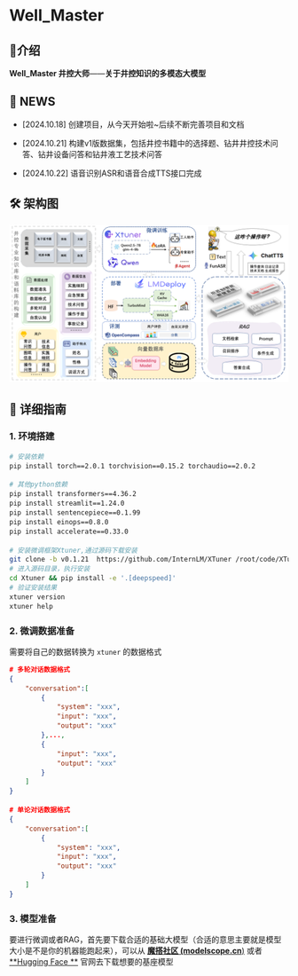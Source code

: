 # Well_Master

## 📢介绍

**Well_Master 井控大师**——**关于井控知识的多模态大模型**



## 🎉 NEWS

- [2024.10.18] 创建项目，从今天开始啦~后续不断完善项目和文档
- [2024.10.21] 构建v1版数据集，包括井控书籍中的选择题、钻井井控技术问答、钻井设备问答和钻井液工艺技术问答

- [2024.10.22] 语音识别ASR和语音合成TTS接口完成



## 🛠 架构图

![architecture](./image/architecture.png)

## 🧭 详细指南

### 1. 环境搭建

```bash
# 安装依赖
pip install torch==2.0.1 torchvision==0.15.2 torchaudio==2.0.2

# 其他python依赖
pip install transformers==4.36.2
pip install streamlit==1.24.0
pip install sentencepiece==0.1.99
pip install einops==0.8.0
pip install accelerate==0.33.0

# 安装微调框架Xtuner,通过源码下载安装
git clone -b v0.1.21  https://github.com/InternLM/XTuner /root/code/XTuner
# 进入源码目录，执行安装
cd Xtuner && pip install -e '.[deepspeed]'
# 验证安装结果
xtuner version
xtuner help

```

### 2. 微调数据准备

需要将自己的数据转换为 `xtuner` 的数据格式

```json
# 多轮对话数据格式
{
    "conversation":[
        {
            "system": "xxx",
            "input": "xxx",
            "output": "xxx"
        },...,
        {
            "input": "xxx",
            "output": "xxx"
        }
    ]
}

# 单论对话数据格式
{
    "conversation":[
        {
            "system": "xxx",
            "input": "xxx",
            "output": "xxx"
        }
    ]
}
```





### 3. 模型准备

要进行微调或者RAG，首先要下载合适的基础大模型（合适的意思主要就是模型大小是不是你的机器能跑起来），可以从 [**魔搭社区 (modelscope.cn**)](https://www.modelscope.cn/my/overview) 或者 [**Hugging Face **](https://huggingface.co/) 官网去下载想要的基座模型

